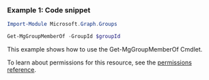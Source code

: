 ### Example 1: Code snippet

```powershellImport-Module Microsoft.Graph.Groups

Get-MgGroupMemberOf -GroupId $groupId
```
This example shows how to use the Get-MgGroupMemberOf Cmdlet.
To learn about permissions for this resource, see the [permissions reference](/graph/permissions-reference).

